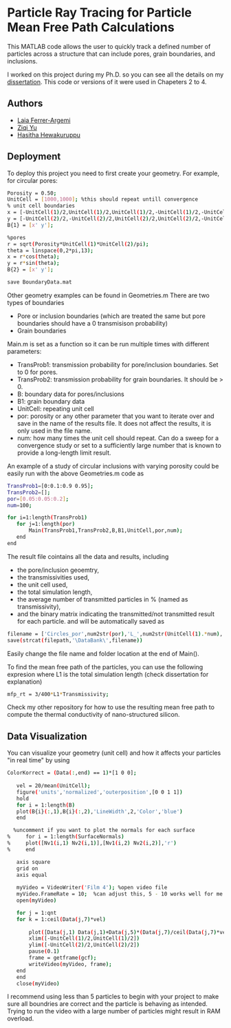 
# Particle Ray Tracing for Particle Mean Free Path Calculations

This MATLAB code allows the user to quickly track a defined number of particles across a structure that can include pores, grain boundaries, and inclusions.

I worked on this project during my Ph.D. so you can see all the details on my [dissertation](https://escholarship.org/uc/item/0k36t381).
This code or versions of it were used in Chapeters 2 to 4.




## Authors

- [Laia Ferrer-Argemi](https://github.com/Laia2442/)
- [Ziqi Yu](https://www.linkedin.com/in/ziqi-yu-083a3a61/)
- [Hasitha Hewakuruppu](https://www.linkedin.com/in/hasitha-hewakuruppu-71b172147/)


## Deployment

To deploy this project you need to first create your geometry. For example, for circular pores:

```bash
Porosity = 0.50;
UnitCell = [1000,1000]; %this should repeat untill convergence
% unit cell boundaries
x = [-UnitCell(1)/2,UnitCell(1)/2,UnitCell(1)/2,-UnitCell(1)/2,-UnitCell(1)/2];
y = [-UnitCell(2)/2,-UnitCell(2)/2,UnitCell(2)/2,UnitCell(2)/2,-UnitCell(2)/2];
B{1} = [x' y'];

%pores
r = sqrt(Porosity*UnitCell(1)*UnitCell(2)/pi);
theta = linspace(0,2*pi,13);
x = r*cos(theta);
y = r*sin(theta);
B{2} = [x' y'];

save BoundaryData.mat
```

Other geometry examples can be found in Geometries.m
There are two types of boundaries
 - Pore or inclusion boundaries (which are treated the same but pore boundaries should have a 0 transmisison probability)
 - Grain boundaries

Main.m is set as a function so it can be run multiple times with different parameters:
 - TransProb1: transmission probability for pore/inclusion boundaries. Set to 0 for pores.
 - TransProb2: transmission probability for grain boundaries. It should be > 0.
 - B: boundary data for pores/inclusions
 - B1: grain boundary data
 - UnitCell: repeating unit cell
 - por: porosity or any other parameter that you want to iterate over and save in the name of the results file. It does not affect the results, it is only used in the file name.
 - num: how many times the unit cell should repeat. Can do a sweep for a convergence study or set to a sufficiently large number that is known to provide a long-length limit result.

 An example of a study of circular inclusions with varying porosity could be easily run with the above Geometries.m code as
 ```bash
TransProb1=[0:0.1:0.9 0.95];
TransProb2=[];
por=[0.05:0.05:0.2];
num=100;

for i=1:length(TransProb1)
    for j=1:length(por)
        Main(TransProb1,TransProb2,B,B1,UnitCell,por,num);
    end
end
 ```
The result file cointains all the data and results, including
- the pore/inclusion geoemtry,
- the transmissivities used,
- the unit cell used,
- the total simulation length,
- the average number of transmitted particles in % (named as transmissivity),
- and the binary matrix indicating the transmitted/not transmitted result for each particle.
and will be automatically saved as
 ```bash
filename = ['Circles_por',num2str(por),'L_',num2str(UnitCell(1).*num),'.mat'];
save(strcat(filepath,'\DataBank\',filename))
 ```
 Easily change the file name and folder location at the end of Main().
 
 To find the mean free path of the particles, you can use the following expresion where L1 is the total simulation length (check dissertation for explanation)
 ```bash
 mfp_rt = 3/400*L1*Transmissivity;
  ```
Check my other repository for how to use the resulting mean free path to compute the thermal conductivity of nano-structured silicon.

Data Visualization
-
You can visualize your geometry (unit cell) and how it affects your particles "in real time" by using
 ```bash
 ColorKorrect = (Data(:,end) == 1)*[1 0 0];
    
    vel = 20/mean(UnitCell);
    figure('units','normalized','outerposition',[0 0 1 1])
    hold 
    for i = 1:length(B)
    plot(B{i}(:,1),B{i}(:,2),'LineWidth',2,'Color','blue')
    end

   %uncomment if you want to plot the normals for each surface 
%     for i = 1:length(SurfaceNormals)
%     plot([Nv1(i,1) Nv2(i,1)],[Nv1(i,2) Nv2(i,2)],'r')
%     end

    axis square
    grid on
    axis equal
    
    myVideo = VideoWriter('Film 4'); %open video file
    myVideo.FrameRate = 10;  %can adjust this, 5 - 10 works well for me
    open(myVideo)

    for j = 1:qnt
    for k = 1:ceil(Data(j,7)*vel)
        
        plot([Data(j,1) Data(j,1)+Data(j,5)*(Data(j,7)/ceil(Data(j,7)*vel))*k],[Data(j,2) Data(j,2)+Data(j,6)*(Data(j,7)/ceil(Data(j,7)*vel))*k],'Linewidth',2,'Color', ColorKorrect(j,:))
        xlim([-UnitCell(1)/2,UnitCell(1)/2])
        ylim([-UnitCell(2)/2,UnitCell(2)/2])
        pause(0.1)
        frame = getframe(gcf); 
        writeVideo(myVideo, frame);
    end
    end
    close(myVideo)
```
I recommend using less than 5 particles to begin with your project to make sure all boundries are correct and the particle is behaving as intended. 
Trying to run the video with a large number of particles might result in RAM overload.

